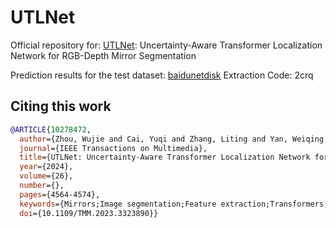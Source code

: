 # UTLNet

Official repository for: [UTLNet](https://ieeexplore.ieee.org/document/10278472): Uncertainty-Aware Transformer Localization Network for RGB-Depth Mirror Segmentation

Prediction results for the test dataset: [baidunetdisk](https://pan.baidu.com/s/1Omh8G1fzpCV3CqHjydGeXw) Extraction Code: 2crq

## Citing this work
```bibtex
@ARTICLE{10278472,
  author={Zhou, Wujie and Cai, Yuqi and Zhang, Liting and Yan, Weiqing and Yu, Lu},
  journal={IEEE Transactions on Multimedia}, 
  title={UTLNet: Uncertainty-Aware Transformer Localization Network for RGB-Depth Mirror Segmentation}, 
  year={2024},
  volume={26},
  number={},
  pages={4564-4574},
  keywords={Mirrors;Image segmentation;Feature extraction;Transformers;Uncertainty;Semantic segmentation;Semantics;RGB-D mirror segmentation;uncertainty-aware;graph convolution;transformer},
  doi={10.1109/TMM.2023.3323890}}
```
